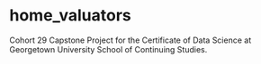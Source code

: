 # home_valuators
Cohort 29 Capstone Project for the Certificate of Data Science at Georgetown University School of Continuing Studies. 
